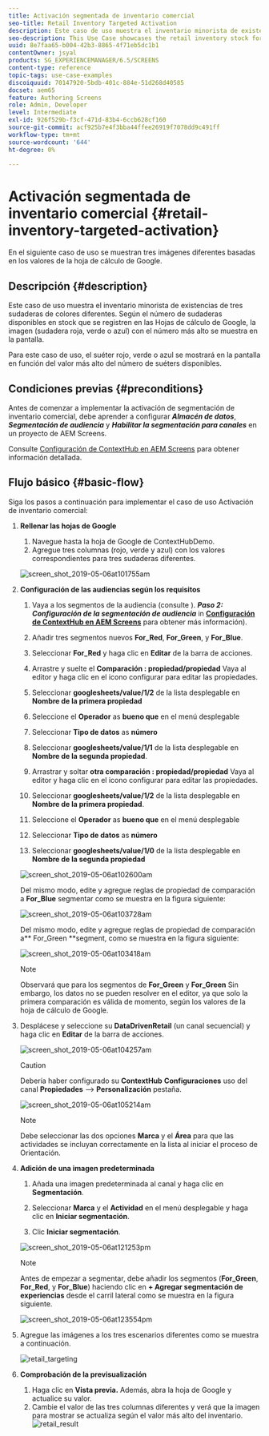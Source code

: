 ```yaml
---
title: Activación segmentada de inventario comercial
seo-title: Retail Inventory Targeted Activation
description: Este caso de uso muestra el inventario minorista de existencias de tres sudaderas de colores diferentes. Según el número de sudaderas disponibles en stock que se registren en las Hojas de cálculo de Google, la imagen (sudadera roja, verde o azul) con el número más alto se muestra en la pantalla.
seo-description: This Use Case showcases the retail inventory stock for three different colored sweatshirts. Depending on the number of sweatshirts available in stock that is recorded in Google Sheets, the image (red, green, or blue sweatshirt) with highest number is displayed on the screen.
uuid: 8e7faa65-b004-42b3-8865-4f71eb5dc1b1
contentOwner: jsyal
products: SG_EXPERIENCEMANAGER/6.5/SCREENS
content-type: reference
topic-tags: use-case-examples
discoiquuid: 70147920-5bdb-401c-884e-51d268d40585
docset: aem65
feature: Authoring Screens
role: Admin, Developer
level: Intermediate
exl-id: 926f529b-f3cf-471d-83b4-6ccb628cf160
source-git-commit: acf925b7e4f3bba44ffee26919f7078dd9c491ff
workflow-type: tm+mt
source-wordcount: '644'
ht-degree: 0%

---
```


# Activación segmentada de inventario comercial {#retail-inventory-targeted-activation}

En el siguiente caso de uso se muestran tres imágenes diferentes basadas en los valores de la hoja de cálculo de Google.

## Descripción {#description}

Este caso de uso muestra el inventario minorista de existencias de tres sudaderas de colores diferentes. Según el número de sudaderas disponibles en stock que se registren en las Hojas de cálculo de Google, la imagen (sudadera roja, verde o azul) con el número más alto se muestra en la pantalla.

Para este caso de uso, el suéter rojo, verde o azul se mostrará en la pantalla en función del valor más alto del número de suéters disponibles.

## Condiciones previas {#preconditions}

Antes de comenzar a implementar la activación de segmentación de inventario comercial, debe aprender a configurar ***Almacén de datos***, ***Segmentación de audiencia*** y ***Habilitar la segmentación para canales*** en un proyecto de AEM Screens.

Consulte [Configuración de ContextHub en AEM Screens](configuring-context-hub.md) para obtener información detallada.

## Flujo básico {#basic-flow}

Siga los pasos a continuación para implementar el caso de uso Activación de inventario comercial:

1. **Rellenar las hojas de Google**

   1. Navegue hasta la hoja de Google de ContextHubDemo.
   1. Agregue tres columnas (rojo, verde y azul) con los valores correspondientes para tres sudaderas diferentes.

   ![screen_shot_2019-05-06at101755am](assets/screen_shot_2019-05-06at101755am.png)

1. **Configuración de las audiencias según los requisitos**

   1. Vaya a los segmentos de la audiencia (consulte ). ***Paso 2: Configuración de la segmentación de audiencia*** in **[Configuración de ContextHub en AEM Screens](configuring-context-hub.md)** para obtener más información).

   1. Añadir tres segmentos nuevos **For_Red**, **For_Green**, y **For_Blue**.

   1. Seleccionar **For_Red** y haga clic en **Editar** de la barra de acciones.

   1. Arrastre y suelte el **Comparación : propiedad/propiedad** Vaya al editor y haga clic en el icono configurar para editar las propiedades.
   1. Seleccionar **googlesheets/value/1/2** de la lista desplegable en **Nombre de la primera propiedad**

   1. Seleccione el **Operador** as **bueno que** en el menú desplegable

   1. Seleccionar **Tipo de datos** as **número**

   1. Seleccionar **googlesheets/value/1/1** de la lista desplegable en **Nombre de la segunda propiedad**.

   1. Arrastrar y soltar **otra comparación : propiedad/propiedad** Vaya al editor y haga clic en el icono configurar para editar las propiedades.
   1. Seleccionar **googlesheets/value/1/2** de la lista desplegable en **Nombre de la primera propiedad**.

   1. Seleccione el **Operador** as **bueno que** en el menú desplegable

   1. Seleccionar **Tipo de datos** as **número**

   1. Seleccionar **googlesheets/value/1/0** de la lista desplegable en **Nombre de la segunda propiedad**

   ![screen_shot_2019-05-06at102600am](assets/screen_shot_2019-05-06at102600am.png)

   Del mismo modo, edite y agregue reglas de propiedad de comparación a **For_Blue** segmentar como se muestra en la figura siguiente:

   ![screen_shot_2019-05-06at103728am](assets/screen_shot_2019-05-06at103728am.png)

   Del mismo modo, edite y agregue reglas de propiedad de comparación a** For_Green **segment, como se muestra en la figura siguiente:

   ![screen_shot_2019-05-06at103418am](assets/screen_shot_2019-05-06at103418am.png)

   >[!NOTE]
   >
   >Observará que para los segmentos de **For_Green** y **For_Green** Sin embargo, los datos no se pueden resolver en el editor, ya que solo la primera comparación es válida de momento, según los valores de la hoja de cálculo de Google.

1. Desplácese y seleccione su **DataDrivenRetail** (un canal secuencial) y haga clic en **Editar** de la barra de acciones.

   ![screen_shot_2019-05-06at104257am](assets/screen_shot_2019-05-06at104257am.png)

   >[!CAUTION]
   >
   >Debería haber configurado su **ContextHub** **Configuraciones** uso del canal **Propiedades** —> **Personalización** pestaña.

   ![screen_shot_2019-05-06at105214am](assets/screen_shot_2019-05-06at105214am.png)

   >[!NOTE]
   Debe seleccionar las dos opciones **Marca** y el **Área** para que las actividades se incluyan correctamente en la lista al iniciar el proceso de Orientación.

1. **Adición de una imagen predeterminada**

   1. Añada una imagen predeterminada al canal y haga clic en **Segmentación**.
   1. Seleccionar **Marca** y el **Actividad** en el menú desplegable y haga clic en **Iniciar segmentación**.

   1. Clic **Iniciar segmentación**.

   ![screen_shot_2019-05-06at121253pm](assets/screen_shot_2019-05-06at121253pm.png)

   >[!NOTE]
   Antes de empezar a segmentar, debe añadir los segmentos (**For_Green**, **For_Red**, y **For_Blue**) haciendo clic en **+ Agregar segmentación de experiencias** desde el carril lateral como se muestra en la figura siguiente.

   ![screen_shot_2019-05-06at123554pm](assets/screen_shot_2019-05-06at123554pm.png)

1. Agregue las imágenes a los tres escenarios diferentes como se muestra a continuación.

   ![retail_targeting](assets/retail_targeting.gif)

1. **Comprobación de la previsualización**

   1. Haga clic en **Vista previa.** Además, abra la hoja de Google y actualice su valor.
   1. Cambie el valor de las tres columnas diferentes y verá que la imagen para mostrar se actualiza según el valor más alto del inventario.
   ![retail_result](assets/retail_result.gif)
